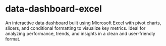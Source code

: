 # data-dashboard-excel
An interactive data dashboard built using Microsoft Excel with pivot charts, slicers, and conditional formatting to visualize key metrics. Ideal for analyzing performance, trends, and insights in a clean and user-friendly format.
